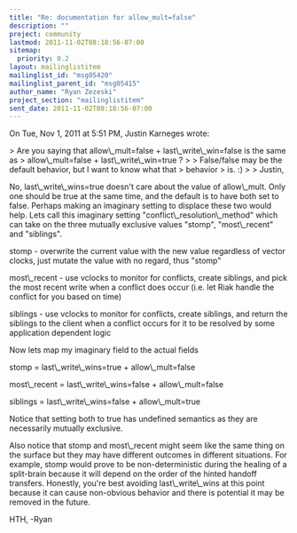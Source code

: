 ```yaml
---
title: "Re: documentation for allow_mult=false"
description: ""
project: community
lastmod: 2011-11-02T08:18:56-07:00
sitemap:
  priority: 0.2
layout: mailinglistitem
mailinglist_id: "msg05420"
mailinglist_parent_id: "msg05415"
author_name: "Ryan Zezeski"
project_section: "mailinglistitem"
sent_date: 2011-11-02T08:18:56-07:00
---
```



On Tue, Nov 1, 2011 at 5:51 PM, Justin Karneges  wrote:

&gt; Are you saying that allow\\_mult=false + last\\_write\\_win=false is the same as
&gt; allow\\_mult=false + last\\_write\\_win=true ?
&gt;
&gt; False/false may be the default behavior, but I want to know what that
&gt; behavior
&gt; is. :)
&gt;
&gt;
Justin,

No, last\\_write\\_wins=true doesn't care about the value of allow\\_mult. Only
one should be true at the same time, and the default is to have both set to
false. Perhaps making an imaginary setting to displace these two would
help. Lets call this imaginary setting "conflict\\_resolution\\_method" which
can take on the three mutually exclusive values "stomp", "most\\_recent" and
"siblings".

stomp - overwrite the current value with the new value regardless of vector
clocks, just mutate the value with no regard, thus "stomp"

most\\_recent - use vclocks to monitor for conflicts, create siblings, and
pick the most recent write when a conflict does occur (i.e. let Riak handle
the conflict for you based on time)

siblings - use vclocks to monitor for conflicts, create siblings, and
return the siblings to the client when a conflict occurs for it to be
resolved by some application dependent logic

Now lets map my imaginary field to the actual fields

stomp = last\\_write\\_wins=true + allow\\_mult=false

most\\_recent = last\\_write\\_wins=false + allow\\_mult=false

siblings = last\\_write\\_wins=false + allow\\_mult=true

Notice that setting both to true has undefined semantics as they
are necessarily mutually exclusive.

Also notice that stomp and most\\_recent might seem like the same thing on
the surface but they may have different outcomes in different situations.
 For example, stomp would prove to be non-deterministic during the healing
of a split-brain because it will depend on the order of the hinted handoff
transfers. Honestly, you're best avoiding last\\_write\\_wins at this point
because it can cause non-obvious behavior and there is potential it may be
removed in the future.

HTH,
-Ryan
